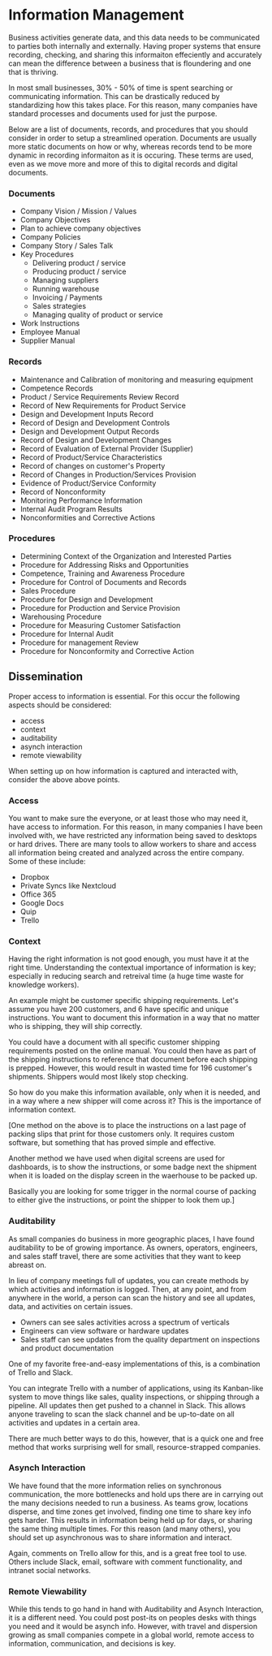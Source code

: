 # Information Management

Business activities generate data, and this data needs to be communicated to parties both internally and externally. Having proper systems that ensure recording, checking, and sharing this informaiton effeciently and accurately can mean the difference between a business that is floundering and one that is thriving.

In most small businesses, 30% - 50% of time is spent searching or communicating information. This can be drastically reduced by standardizing how this takes place. For this reason, many companies have standard processes and documents used for just the purpose.

Below are a list of documents, records, and procedures that you should consider in order to setup a streamlined operation. Documents are usually more static documents on how or why, whereas records tend to be more dynamic in recording informaiton as it is occuring. These terms are used, even as we move more and more of this to digital records and digital documents.

### Documents

* Company Vision / Mission / Values
* Company Objectives
* Plan to achieve company objectives
* Company Policies
* Company Story / Sales Talk
* Key Procedures
  * Delivering product / service
  * Producing product / service
  * Managing suppliers
  * Running warehouse
  * Invoicing / Payments
  * Sales strategies
  * Managing quality of product or service
* Work Instructions
* Employee Manual
* Supplier Manual
  
### Records

* Maintenance and Calibration of monitoring and measuring equipment
* Competence Records
* Product / Service Requirements Review Record
* Record of New Requirements for Product Service
* Design and Development Inputs Record 
* Record of Design and Development Controls
* Design and Development Output Records
* Record of Design and Development Changes
* Record of Evaluation of External Provider (Supplier)
* Record of Product/Service Characteristics
* Record of changes on customer's Property
* Record of Changes in Production/Services Provision
* Evidence of Product/Service Conformity
* Record of Nonconformity
* Monitoring Performance Information
* Internal Audit Program Results
* Nonconformities and Corrective Actions

### Procedures

* Determining Context of the Organization and Interested Parties
* Procedure for Addressing Risks and Opportunities
* Competence, Training and Awareness Procedure
* Procedure for Control of Documents and Records
* Sales Procedure
* Procedure for Design and Development
* Procedure for Production and Service Provision
* Warehousing Procedure
* Procedure for Measuring Customer Satisfaction
* Procedure for Internal Audit
* Procedure for management Review
* Procedure for Nonconformity and Corrective Action

## Dissemination

Proper access to information is essential. For this occur the following aspects should be considered:

* access
* context
* auditability
* asynch interaction
* remote viewability

When setting up on how information is captured and interacted with, consider the above above points.

### Access

You want to make sure the everyone, or at least those who may need it, have access to information. For this reason, in many companies I have been involved with, we have restricted any information being saved to desktops or hard drives. There are many tools to allow workers to share and access all information being created and analyzed across the entire company. Some of these include:

* Dropbox 
* Private Syncs like Nextcloud
* Office 365
* Google Docs
* Quip
* Trello

### Context

Having the right information is not good enough, you must have it at the right time. Understanding the contextual importance of information is key; especially in reducing search and retreival time (a huge time waste for knowledge workers).

An example might be customer specific shipping requirements. Let's assume you have 200 customers, and 6 have specific and unique instructions. You want to document this information in a way that no matter who is shipping, they will ship correctly.

You could have a document with all specific customer shipping requirements posted on the online manual. You could then have as part of the shipping instructions to reference that document before each shipping is prepped. However, this would result in wasted time for 196 customer's shipments. Shippers would most likely stop checking. 

So how do you make this information available, only when it is needed, and in a way where a new shipper will come across it? This is the importance of information context.

[One method on the above is to place the instructions on a last page of packing slips that print for those customers only. It requires custom software, but something that has proved simple and effective.

Another method we have used when digital screens are used for dashboards, is to show the instructions, or some badge next the shipment when it is loaded on the display screen in the waerhouse to be packed up. 

Basically you are looking for some trigger in the normal course of packing to either give the instructions, or point the shipper to look them up.]

### Auditability

As small companies do business in more geographic places, I have found auditability to be of growing importance. As owners, operators, engineers, and sales staff travel, there are some activities that they want to keep abreast on.

In lieu of company meetings full of updates, you can create methods by which activities and information is logged. Then, at any point, and from anywhere in the world, a person can scan the history and see all updates, data, and activities on certain issues.

* Owners can see sales activities across a spectrum of verticals
* Engineers can view software or hardware updates
* Sales staff can see updates from the quality department on inspections and product documentation

One of my favorite free-and-easy implementations of this, is a combination of Trello and Slack.

You can integrate Trello with a number of applications, using its Kanban-like system to move things like sales, quality inspections, or shipping through a pipeline. All updates then get pushed to a channel in Slack. This allows anyone traveling to scan the slack channel and be up-to-date on all activities and updates in a certain area.

There are much better ways to do this, however, that is a quick one and free method that works surprising well for small, resource-strapped companies.

### Asynch Interaction

We have found that the more information relies on synchronous communication, the more bottlenecks and hold ups there are in carrying out the many decisions needed to run a business. As teams grow, locations disperse, and time zones get involved, finding one time to share key info gets harder. This results in information being held up for days, or sharing the same thing multiple times. For this reason (and many others), you should set up asynchronous was to share information and interact.

Again, comments on Trello allow for this, and is a great free tool to use. Others include Slack, email, software with comment functionality, and intranet social networks.

### Remote Viewability

While this tends to go hand in hand with Auditability and Asynch Interaction, it is a different need. You could post post-its on peoples desks with things you need and it would be asynch info. However, with travel and dispersion growing as small companies compete in a global world, remote access to information, communication, and decisions is key. 